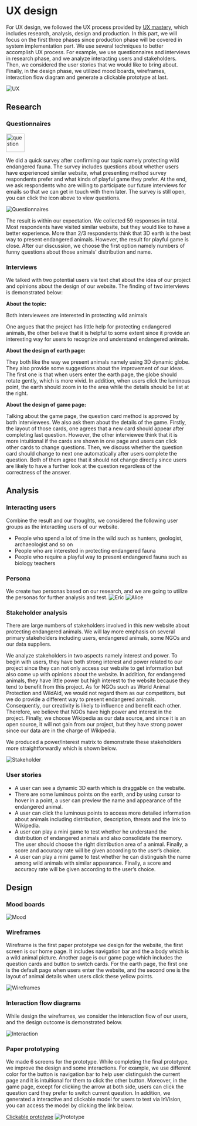 

# UX design

For UX design, we followed the UX process provided by [UX mastery](https://uxmastery.com/resources/process), which includes research, analysis, design and production. In this part, we will focus on the first three phases since production phase will be covered in system implementation part. We use several techniques to better accomplish UX process. For example, we use questionnaires and interviews in research phase, and we analyze interacting users and stakeholders. Then, we considered the user stories that we would like to bring about. Finally, in the design phase, we utilized mood boards, wireframes, interaction flow diagram and generate a clickable prototype at last.

![UX](pics/UX.png)

## Research

### Questionnaires

 [<img src="pics/icon-Q.png" width = "50" height = "50" alt="question" />](https://ov7517xx4ey.typeform.com/to/haDsNnq5)
 
We did a quick survey after confirming our topic namely protecting wild endangered fauna. The survey includes questions about whether users have experienced similar website, what presenting method survey respondents prefer and what kinds of playful game they prefer. At the end, we ask respondents who are willing to participate our future interviews for emails so that we can get in touch with them later. The survey is still open, you can click the icon above to view questions.

![Questionnaires](pics/Questionnaire.jpg)


The result is within our expectation. We collected 59 responses in total. Most respondents have visited similar website, but they would like to have a better experience. More than 2/3 respondents think that 3D earth is the best way to present endangered animals. However, the result for playful game is close. After our discussion, we choose the first option namely numbers of funny questions about those animals' distribution and name.

### Interviews

We talked with two potential users via text chat about the idea of our project and opinions about the design of our website. The finding of two interviews is demonstrated below:

**About the topic:**

Both interviewees are interested in protecting wild animals

One argues that the project has little help for protecting endangered animals, the other believe that it is helpful to some extent since it provide an interesting way for users to recognize and understand endangered animals.

**About the design of earth page:**

They both like the way we present animals namely using 3D dynamic globe. They also provide some suggestions about the improvement of our ideas. The first one is that when users enter the earth page, the globe should rotate gently, which is more vivid. In addition, when users click the luminous point, the earth should zoom in to the area while the details should be list at the right.

**About the design of game page:**

Talking about the game page, the question card method is approved by both interviewees. We also ask them about the details of the game. Firstly, the layout of those cards, one agrees that a new card should appear after completing last question. However, the other interviewee think that it is more intuitional if the cards are shown in one page and users can click other cards to change questions. Then, we discuss whether the question card should change to next one automatically after users complete the question. Both of them agree that it should not change directly since users are likely to have a further look at the question regardless of the correctness of the answer.


## Analysis

### Interacting users

Combine the result and our thoughts, we considered the following user groups as the interacting users of our website.

- People who spend a lot of time in the wild such as hunters, geologist, archaeologist and so on
- People who are interested in protecting endangered fauna
- People who require a playful way to present endangered fauna such as biology teachers

### Persona

We create two personas based on our research, and we are going to utilize the personas for further analysis and test.
![Eric](pics/Persona-Eric.png)
![Alice](pics/Persona-Alice.png)

### Stakeholder analysis

There are large numbers of stakeholders involved in this new website about protecting endangered animals. We will lay more emphasis on several primary stakeholders including users, endangered animals, some NGOs and our data suppliers.

We analyze stakeholders in two aspects namely interest and power. To begin with users, they have both strong interest and power related to our project since they can not only access our website to get information but also come up with opinions about the website. In addition, for endangered animals, they have little power but high interest to the website because they tend to benefit from this project. As for NGOs such as World Animal Protection and WildAid, we would not regard them as our competitors, but we do provide a different way to present endangered animals. Consequently, our creativity is likely to influence and benefit each other. Therefore, we believe that NGOs have high power and interest in the project. Finally, we choose Wikipedia as our data source, and since it is an open source, it will not gain from our project, but they have strong power since our data are in the charge of Wikipedia. 

We produced a power/interest matrix to demonstrate these stakeholders more straightforwardly which is shown below. 

![Stakeholder](pics/Stakeholder.png)

### User stories

- A user can see a dynamic 3D earth which is draggable on the website.
- There are some luminous points on the earth, and by using cursor to hover in a point, a user can preview the name and appearance of the endangered animal.
- A user can click the luminous points to access more detailed information about animals including distribution, description, threats and the link to Wikipedia.
- A user can play a mini game to test whether he understand the distribution of endangered animals and also consolidate the memory. The user should choose the right distribution area of a animal. Finally, a score and accuracy rate will be given according to the user’s choice.
- A user can play a mini game to test whether he can distinguish the name among wild animals with similar appearance. Finally, a score and accuracy rate will be given according to the user’s choice.

## Design

### Mood boards

![Mood](pics/MoodBoard.jpg)

### Wireframes

Wireframe is the first paper prototype we design for the website, the first screen is our home page. It includes navigation bar and the a body which is a wild animal picture. Another page is our game page which includes the question cards and button to switch cards. For the earth page, the first one is the default page when users enter the website, and the second one is the layout of animal details when users click these yellow points.  

![Wireframes](pics/Wireframe.png)

### Interaction flow diagrams

While design the wireframes, we consider the interaction flow of our users, and the design outcome is demonstrated below.  

![Interaction](pics/FlowChart.png)

### Paper prototyping

We made 6 screens for the prototype. While completing the final prototype, we improve the design and some interactions. For example, we use different color for the button is navigation bar to help user distinguish the current page and it is intuitional for them to click the other button. Moreover, in the game page, except for clicking the arrow at both side, users can click the question card they prefer to switch current question. In addition, we generated a interactive and clickable model for users to test via InVision, you can access the model by clicking the link below.  

[Clickable prototype](https://xiaojun507579.invisionapp.com/console/share/PQ2J2NHWAU/617500159)
![Prototype](pics/Prototype.png)

